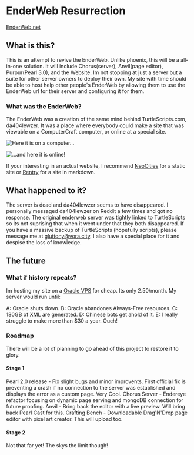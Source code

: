  # EnderWeb Resurrection

[EnderWeb.net](WWW.ENDERWEB.NET)

## What is this?

This is an attempt to revive the EnderWeb. Unlike phoenix, this will be a all-in-one solution. It will include Chorus(server), Anvil(page editor), Purpur(Pearl 3.0), and the Website. Im not stopping at just a server but a suite for other server owners to deploy their own. My site with time should be able to host help other people's EnderWeb by allowing them to use the EnderWeb url for their server and configuring it for them.

### What was the EnderWeb?

The EnderWeb was a creation of the same mind behind TurtleScripts.com, da404lewzer. It was a place where everybody could make a site that was viewable on a ComputerCraft computer, or online at a special site.

![Here it is on a computer...](https://raw.githubusercontent.com/MineRobber9000/enderweb-phoenix/master/photos/computer.png)

![...and here it is online!](https://raw.githubusercontent.com/MineRobber9000/enderweb-phoenix/master/photos/online.png)

If your interesting in an actual website, I recommend [NeoCities](https://neocities.org) for a static site or [Rentry](rentry.co) for a site in markdown.

## What happened to it?

The server is dead and da404lewzer seems to have disappeared. I personally messaged da404lewzer on Reddit a few times and got no response. The original enderweb server was tightly linked to TurtleScripts so its not suprising that when it went under that they both disappeared. If you have a massive backup of TurtleScripts (hopefully scripts), please message me at gluttony@vora.city. I also have a special place for it and despise the loss of knowledge.

## The future

### What if history repeats?

Im hosting my site on a [Oracle VPS](https://www.oracle.com/cloud/free/) for cheap. Its only 2.50/month. My server would run until:

A: Oracle shuts down.
B: Oracle abandones Always-Free resources.
C: 180GB of XML are generated. 
D: Chinese bots get ahold of it.
E: I really struggle to make more than $30 a year. Ouch!

### Roadmap

There will be a lot of planning to go ahead of this project to restore it to glory.

#### Stage 1

Pearl 2.0 release - Fix slight bugs and minor improvents. First official fix is preventing a crash if no connection to the server was established and displays the error as a custom page. Very Cool.
Chorus Server - Endereye refactor focusing on dynamic page serving and mongoDB connection for future proofing.
Anvil - Bring back the editor with a live preview. Will bring back Pearl Cast for this.
Crafting Bench - Downloadable Drag'N'Drop page editor with pixel art creator. This will upload too.

#### Stage 2

Not that far yet! The skys the limit though!
